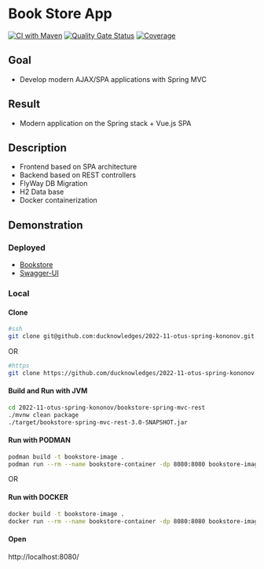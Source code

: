 # Book Store App
[![CI with Maven](https://github.com/ducknowledges/2022-11-otus-spring-kononov/actions/workflows/build.yml/badge.svg)](https://github.com/ducknowledges/2022-11-otus-spring-kononov/actions/workflows/build.yml)
[![Quality Gate Status](https://sonarcloud.io/api/project_badges/measure?project=bookstore-spring-mvc-rest&metric=alert_status)](https://sonarcloud.io/summary/new_code?id=bookstore-spring-mvc-rest)
[![Coverage](https://sonarcloud.io/api/project_badges/measure?project=bookstore-spring-mvc-rest&metric=coverage)](https://sonarcloud.io/summary/new_code?id=bookstore-spring-mvc-rest)

## Goal
- Develop modern AJAX/SPA applications with Spring MVC

## Result
- Modern application on the Spring stack + Vue.js SPA

## Description
- Frontend based on SPA architecture
- Backend based on REST controllers
- FlyWay DB Migration
- H2 Data base
- Docker containerization

## Demonstration

### Deployed
- [Bookstore](http://ec2-34-217-66-66.us-west-2.compute.amazonaws.com/)
- [Swagger-UI](http://ec2-34-217-66-66.us-west-2.compute.amazonaws.com/swagger-ui/index.html)

### Local

#### Clone
```bash
#ssh
git clone git@github.com:ducknowledges/2022-11-otus-spring-kononov.git
```
OR

```bash
#https
git clone https://github.com/ducknowledges/2022-11-otus-spring-kononov.git
```

#### Build and Run with JVM
```bash
cd 2022-11-otus-spring-kononov/bookstore-spring-mvc-rest
./mvnw clean package
./target/bookstore-spring-mvc-rest-3.0-SNAPSHOT.jar
```

#### Run with PODMAN
```bash
podman build -t bookstore-image .
podman run --rm --name bookstore-container -dp 8080:8080 bookstore-image
```

OR

#### Run with DOCKER
```bash
docker build -t bookstore-image .
docker run --rm --name bookstore-container -dp 8080:8080 bookstore-image
```

#### Open
http://localhost:8080/